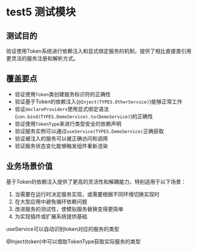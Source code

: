 # test5 测试模块

## 测试目的

验证使用Token系统进行依赖注入和显式绑定服务的机制，提供了相比直接类引用更灵活的服务注册和解析方式。

## 覆盖要点

- 验证使用`Token`类创建服务标识符的正确性
- 验证基于Token的依赖注入(`@Inject(TYPES.OtherService)`)能够正常工作
- 验证`declareProviders`使用显式绑定语法(`con.bind(TYPES.DemoService).to(DemoService)`)的正确性
- 验证使用`TokenType`来进行类型安全的依赖声明
- 验证服务实例可以通过`useService(TYPES.DemoService)`正确获取
- 验证被注入的服务可以被正确访问和调用
- 验证服务状态变化能够触发组件重新渲染

## 业务场景价值

基于Token的依赖注入提供了更高的灵活性和解耦能力，特别适用于以下场景：

1. 当需要在运行时决定服务实现，或需要根据不同环境切换实现时
2. 在大型应用中避免循环依赖问题
3. 改进服务的测试性，使模拟服务替换变得更简单
4. 为实现插件或扩展系统提供基础

useService可以自动识别token对应的服务的类型

@Inject(token)中可以借助TokenType获取实际服务的类型
